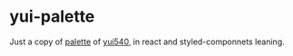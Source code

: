 # yui-palette

Just a copy of [palette](https://github.com/yui540/palette) of [yui540](https://twitter.com/yui540), in react and styled-componnets leaning.

